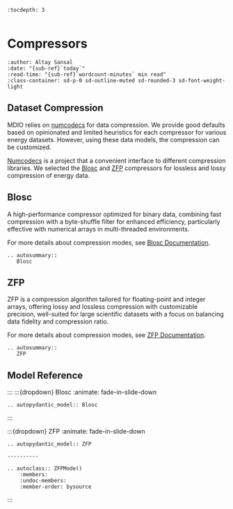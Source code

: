 ```{eval-rst}
:tocdepth: 3
```

```{currentModule} mdio.builder.schemas.compressors

```

# Compressors

```{article-info}
:author: Altay Sansal
:date: "{sub-ref}`today`"
:read-time: "{sub-ref}`wordcount-minutes` min read"
:class-container: sd-p-0 sd-outline-muted sd-rounded-3 sd-font-weight-light
```

## Dataset Compression

MDIO relies on [numcodecs] for data compression. We provide good defaults based
on opinionated and limited heuristics for each compressor for various energy datasets.
However, using these data models, the compression can be customized.

[Numcodecs] is a project that a convenient interface to different compression
libraries. We selected the [Blosc] and [ZFP] compressors for lossless and lossy
compression of energy data.

## Blosc

A high-performance compressor optimized for binary data, combining fast compression
with a byte-shuffle filter for enhanced efficiency, particularly effective with
numerical arrays in multi-threaded environments.

For more details about compression modes, see [Blosc Documentation].

```{eval-rst}
.. autosummary::
   Blosc
```

## ZFP

ZFP is a compression algorithm tailored for floating-point and integer arrays, offering
lossy and lossless compression with customizable precision, well-suited for large
scientific datasets with a focus on balancing data fidelity and compression ratio.

For more details about compression modes, see [ZFP Documentation].

```{eval-rst}
.. autosummary::
   ZFP
```

[numcodecs]: https://github.com/zarr-developers/numcodecs
[blosc]: https://github.com/Blosc/c-blosc
[blosc documentation]: https://www.blosc.org/python-blosc/python-blosc.html
[zfp]: https://github.com/LLNL/zfp
[zfp documentation]: https://computing.llnl.gov/projects/zfp

## Model Reference

:::
:::{dropdown} Blosc
:animate: fade-in-slide-down

```{eval-rst}
.. autopydantic_model:: Blosc
```

:::

:::{dropdown} ZFP
:animate: fade-in-slide-down

```{eval-rst}
.. autopydantic_model:: ZFP

----------

.. autoclass:: ZFPMode()
    :members:
    :undoc-members:
    :member-order: bysource
```

:::
